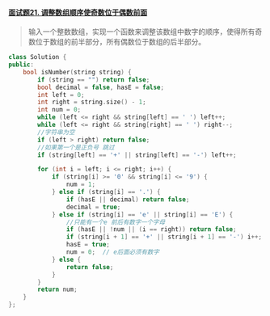 #### [面试题21. 调整数组顺序使奇数位于偶数前面](https://leetcode-cn.com/problems/diao-zheng-shu-zu-shun-xu-shi-qi-shu-wei-yu-ou-shu-qian-mian-lcof/)

> 输入一个整数数组，实现一个函数来调整该数组中数字的顺序，使得所有奇数位于数组的前半部分，所有偶数位于数组的后半部分。

```c++
class Solution {
public:
    bool isNumber(string string) {
        if (string == "") return false;
        bool decimal = false, hasE = false;
        int left = 0;
        int right = string.size() - 1;
        int num = 0;
        while (left <= right && string[left] == ' ') left++;
        while (left <= right && string[right] == ' ') right--;
        //字符串为空
        if (left > right) return false;
        //如果第一个是正负号 跳过
        if (string[left] == '+' || string[left] == '-') left++;

        for (int i = left; i <= right; i++) {
            if (string[i] >= '0' && string[i] <= '9') {
                num = 1;
            } else if (string[i] == '.') {
                if (hasE || decimal) return false;
                decimal = true;
            } else if (string[i] == 'e' || string[i] == 'E') {
                //只能有一个e 前后有数字一个字母
                if (hasE || !num || (i == right)) return false;
                if (string[i + 1] == '+' || string[i + 1] == '-') i++;
                hasE = true;
                num = 0;  // e后面必须有数字
            } else {
                return false;
            }
        }
        return num;
    }
};
```

